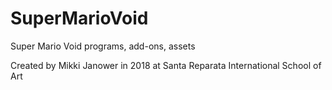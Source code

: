 # SuperMarioVoid
Super Mario Void programs, add-ons, assets

Created by Mikki Janower in 2018 at Santa Reparata International School of Art
